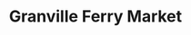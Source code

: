 ---
title: "Granville Ferry Market"
url: /granville-ferry/granville-ferry-market/
shop: convenience
---